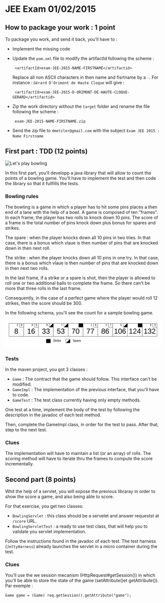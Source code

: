 # JEE Exam 01/02/2015


## How to package your work : 1 point

To package you work, and send it back, you'll have to :

 * Implement the missing code
 * Update the `pom.xml` file to modify the artifactId following the scheme :


		<artifactId>exam-JEE-2015-NAME-FIRSTNAME</artifactid>

 	Replace all non ASCII characters in then name and fisrtname by a `-`. For instance : `Gérard D'Orimont de Haute Cloque` will give :

	 	<artifactId>exam-JEE-2015-D-ORIMONT-DE-HAUTE-CLOQUE-GERARD</artifactid>

 * Zip the work directory without the `target` folder and rename the file following the scheme :

 		exam-JEE-2015-NAME-FIRSTNAME.zip

 * Send the zip file to `dmetzler@gmail.com` with the subject `Exam JEE 2015 : Name Firstname`



## First part : TDD (12 points)

![Let's play bowling](https://s-media-cache-ak0.pinimg.com/236x/00/f0/57/00f057f62b49076c34d9646a9c09f08a.jpg)

In this first part, you'll developp a java library that will allow to count the points of a bowling game. You'll have to implement the test and then code the library so that it fullfills the tests.

### Bowling rules

The bowling is a game in which a player has to hit some pins places a then end of a lane with the help of a bowl. A game is composed of ten "frames". In each frame, the player has two rolls to knock down 10 pins. The score of a frame is the total number of pins knock down plus bonus for spares and strikes.

The spare : when the player knocks down all 10 pins in two tries. In that case, there is a bonus which vlaue is then number of pins that are knocked down in then next roll.

The strike : when the player knocks down all 10 pins in one try. In that case, there is a bonus which vlaue is then number of pins that are knocked down in then next two rolls.

In the last frame, if a strike or a spare is shot, then the player is allowed to roll one or two additional balls to complete the frame. So there can't be more that three rolls in the last frame.

Consequently, in the case of a perfect game where the player would roll 12 strikes, then the score should be 300.

In the following schema, you'll see the count for a sample bowling game.

<img alt="Sample bowling game " src="https://raw.githubusercontent.com/dmetzler/exam-jee-2015/master/images/samplegame.png" width="800px"/>

### Tests

In the maven project, you got 3 classes :

 * `Game` : The contract that the game should follow. This interface can't be modified.
 * `GameImpl` : The implementation of the previous interface, that you'll have to code.
 * `GameTest` : The test class currently having only empty methods.

One test at a time, implement the body of the test by following the description in the javadoc of each test method.

Then, complete the GameImpl class, in order for the test to pass. After that, step to the next test.

### Clues

The implementation will have to maintain a list (or an array) of rolls. The scoring method will have to iterate thru the frames to compute the score incrementally.

## Second part  (8 points)

Whit the help of a servlet, you will expose the previous libraray in order to show the score a game, and also being able to score.

For that exercise, you get two classes:

 * `BowlingServlet` : this class should be a servelet and answer requestst at  `/score` URL.
 * `BowlingServletTest` : a ready to use test class, that will help you to validate you servlet implementation.

Follow the instructions found in the javadoc of each test. The test harness (`JettyHarness`) already launches the servlet in a micro container during the test.

### Clues

You'll use the we session mecanism (HttpRequest#getSession()) in which you'll be able to store the state of the game (setAttribute()et getAttribute()). Par exemple :

	Game game = (Game) req.getSession().getAttribute("game");




